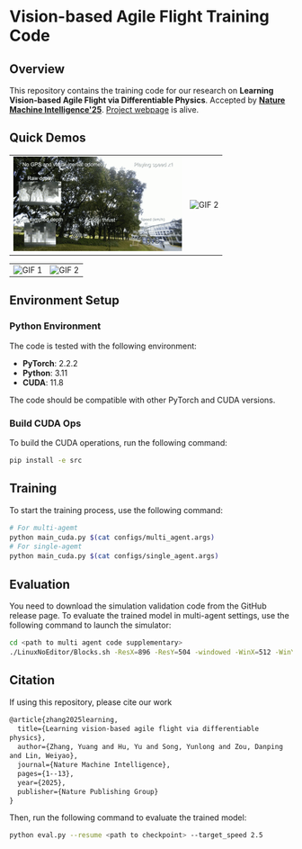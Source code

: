 # Vision-based Agile Flight Training Code

## Overview

This repository contains the training code for our research on **Learning Vision-based Agile Flight via Differentiable Physics**. Accepted by [**Nature Machine Intelligence'25**](https://www.nature.com/articles/s42256-025-01048-0). [Project webpage](https://henryhuyu.github.io/DiffPhysDrone_Web/) is alive.

## Quick Demos

<table>
  <tr>
    <td><img src="./gifs/20ms.gif" alt="GIF 1" width="300"></td>
    <td><img src="./gifs/fpv_dense.gif" alt="GIF 2" width="300"></td>
  </tr>
</table>

<table>
  <tr>
    <td><img src="./gifs/swap_position.gif" alt="GIF 1" width="300"></td>
    <td><img src="./gifs/main_task.gif" alt="GIF 2" width="300"></td>
  </tr>
</table>


## Environment Setup
### Python Environment

The code is tested with the following environment:

- **PyTorch**: 2.2.2
- **Python**: 3.11
- **CUDA**: 11.8

The code should be compatible with other PyTorch and CUDA versions.

### Build CUDA Ops

To build the CUDA operations, run the following command:

```bash
pip install -e src
```

## Training

To start the training process, use the following command:

```bash
# For multi-agemt
python main_cuda.py $(cat configs/multi_agent.args)
# For single-agemt
python main_cuda.py $(cat configs/single_agent.args)
```

## Evaluation
You need to download the simulation validation code from the GitHub release page.
To evaluate the trained model in multi-agent settings, use the following command to launch the simulator:
```bash
cd <path to multi agent code supplementary>
./LinuxNoEditor/Blocks.sh -ResX=896 -ResY=504 -windowed -WinX=512 -WinY=304 -settings=$PWD/settings.json
```

## Citation
If using this repository, please cite our work
```
@article{zhang2025learning,
  title={Learning vision-based agile flight via differentiable physics},
  author={Zhang, Yuang and Hu, Yu and Song, Yunlong and Zou, Danping and Lin, Weiyao},
  journal={Nature Machine Intelligence},
  pages={1--13},
  year={2025},
  publisher={Nature Publishing Group}
}
```
Then, run the following command to evaluate the trained model:
```bash
python eval.py --resume <path to checkpoint> --target_speed 2.5
```

